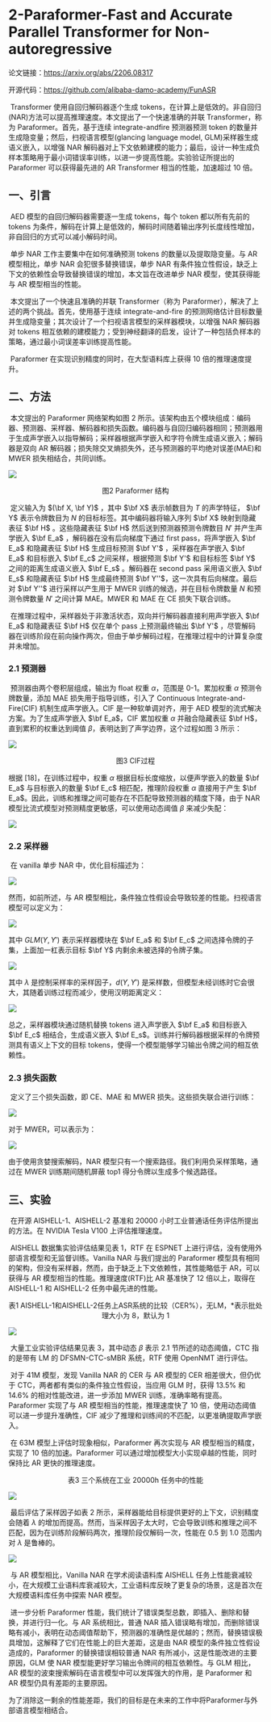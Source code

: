 # 2-Paraformer-Fast and Accurate Parallel Transformer for Non-autoregressive

论文链接：https://arxiv.org/abs/2206.08317

开源代码：https://github.com/alibaba-damo-academy/FunASR

​	Transformer 使用自回归解码器逐个生成 tokens，在计算上是低效的。非自回归(NAR)方法可以提高推理速度。本文提出了一个快速准确的并联 Transformer，称为 Paraformer。首先，基于连续 integrate-andfire 预测器预测 token 的数量并生成隐变量；然后，扫视语言模型(glancing language model, GLM)采样器生成语义嵌入，以增强 NAR 解码器对上下文依赖建模的能力；最后，设计一种生成负样本策略用于最小词错误率训练，以进一步提高性能。实验验证所提出的 Paraformer 可以获得最先进的 AR Transformer 相当的性能，加速超过 10 倍。

## 一、引言

​	AED 模型的自回归解码器需要逐一生成 tokens，每个 token 都以所有先前的 tokens 为条件，解码在计算上是低效的，解码时间随着输出序列长度线性增加，非自回归的方式可以减小解码时间。

​	单步 NAR 工作主要集中在如何准确预测 tokens 的数量以及提取隐变量。与 AR 模型相比，单步 NAR 会犯很多替换错误，单步 NAR 有条件独立性假设，缺乏上下文的依赖性会导致替换错误的增加，本文旨在改进单步 NAR 模型，使其获得能与 AR 模型相当的性能。

​	本文提出了一个快速且准确的并联 Transformer（称为 Paraformer），解决了上述的两个挑战。首先，使用基于连续 integrate-and-fire 的预测网络估计目标数量并生成隐变量；其次设计了一个扫视语言模型的采样器模块，以增强 NAR 解码器对 tokens 相互依赖的建模能力；受到神经翻译的启发，设计了一种包括负样本的策略，通过最小词误差率训练提高性能。

​	Paraformer 在实现识别精度的同时，在大型语料库上获得 10 倍的推理速度提升。

## 二、方法

​	本文提出的 Paraformer 网络架构如图 2 所示。该架构由五个模块组成：编码器、预测器、采样器、解码器和损失函数。编码器与自回归编码器相同；预测器用于生成声学嵌入以指导解码；采样器根据声学嵌入和字符令牌生成语义嵌入；解码器是双向 AR 解码器；损失除交叉熵损失外，还与预测器的平均绝对误差(MAE)和 MWER 损失相结合，共同训练。

![](../../../figs.assets/image-20230603153625935.png)

<center>图2 Paraformer 结构</center>

​	定义输入为 $(\bf X, \bf Y)$ ，其中 $\bf X$ 表示帧数目为 $T$ 的声学特征， $\bf Y$ 表示令牌数目为 $N$ 的目标标签。其中编码器将输入序列 $\bf X$ 映射到隐藏表征 $\bf H$ 。这些隐藏表征 $\bf H$ 然后送到预测器预测令牌数目 $N'$ 并产生声学嵌入 $\bf E_a$ ，解码器在没有后向梯度下通过 first pass，将声学嵌入 $\bf E_a$ 和隐藏表征 $\bf H$ 生成目标预测 $\bf Y'$ ，采样器在声学嵌入 $\bf E_a$ 和目标嵌入 $\bf E_c$ 之间采样，根据预测 $\bf Y'$ 和目标标签 $\bf Y$ 之间的距离生成语义嵌入 $\bf E_s$ 。解码器在 second pass 采用语义嵌入 $\bf E_s$ 和隐藏表征 $\bf H$ 生成最终预测 $\bf Y''$，这一次具有后向梯度。最后对 $\bf Y''$ 进行采样以产生用于 MWER 训练的候选，并在目标令牌数量 $N$ 和预测令牌数量 $N'$ 之间计算 MAE。MWER 和 MAE 在 CE 损失下联合训练。

​	在推理过程中，采样器处于非激活状态，双向并行解码器直接利用声学嵌入 $\bf E_a$ 和隐藏表征 $\bf H$ 仅在单个 pass 上预测最终输出 $\bf Y'$ ，尽管解码器在训练阶段在前向操作两次，但由于单步解码过程，在推理过程中的计算复杂度并未增加。

### 2.1 预测器

​	预测器由两个卷积层组成，输出为 float 权重 $\alpha$，范围是 0-1。累加权重 $\alpha$ 预测令牌数量，添加 MAE 损失用于指导训练，引入了 Continuous Integrate-and-Fire(CIF) 机制生成声学嵌入。CIF 是一种软单调对齐，用于 AED 模型的流式解决方案。为了生成声学嵌入 $\bf E_a$，CIF 累加权重 $\alpha$ 并融合隐藏表征 $\bf H$，直到累积的权重达到阈值 $\beta$，表明达到了声学边界，这个过程如图 3 所示：

![](../../../figs.assets/image-20230605114230289.png)

<center>图3 CIF过程</center>

根据 [18]，在训练过程中，权重 $\alpha$ 根据目标长度缩放，以便声学嵌入的数量 $\bf E_a$ 与目标嵌入的数量 $\bf E_c$ 相匹配，推理阶段权重 $\alpha$ 直接用于产生 $\bf E_a$。因此，训练和推理之间可能存在不匹配导致预测器的精度下降，由于 NAR 模型比流式模型对预测精度更敏感，可以使用动态阈值 $\beta$ 来减少失配：

![](../../../figs.assets/image-20230605115416149.png)

### 2.2 采样器

​	在 vanilla 单步 NAR 中，优化目标描述为：

![](../../../figs.assets/image-20230605115557985.png)

然而，如前所述，与 AR 模型相比，条件独立性假设会导致较差的性能。扫视语言模型可以定义为：

![](../../../figs.assets/image-20230605120905184.png)

其中 $GLM(Y,Y')$ 表示采样器模块在 $\bf E_a$ 和 $\bf E_c$ 之间选择令牌的子集，上面加一杠表示目标 $\bf Y$ 内剩余未被选择的令牌子集。

![](../../../figs.assets/image-20230605152113940.png)

其中 $\lambda$ 是控制采样率的采样因子，$d(Y,Y')$ 是采样数，但模型未经训练时它会很大，其随着训练过程而减少，使用汉明距离定义：

![](../../../figs.assets/image-20230605152417188.png)

总之，采样器模块通过随机替换 tokens 进入声学嵌入 $\bf E_a$ 和目标嵌入 $\bf E_c$ 相结合，生成语义嵌入 $\bf E_s$。训练并行解码器根据采样的令牌预测具有语义上下文的目标 tokens，使得一个模型能够学习输出令牌之间的相互依赖性。

### 2.3 损失函数

​	定义了三个损失函数，即 CE、MAE 和 MWER 损失。这些损失联合进行训练：

![](../../../figs.assets/image-20230605153019300.png)

对于 MWER，可以表示为：

![](../../../figs.assets/image-20230605153120772.png)

由于使用贪婪搜索解码，NAR 模型只有一个搜索路径。我们利用负采样策略，通过在 MWER 训练期间随机屏蔽 top1 得分令牌以生成多个候选路径。

## 三、实验

​	在开源 AISHELL-1、AISHELL-2 基准和 20000 小时工业普通话任务评估所提出的方法。在 NVIDIA Tesla V100 上评估推理速度。

​	AISHELL 数据集实验评估结果见表 1，RTF 在 ESPNET 上进行评估，没有使用外部语言模型和无监督训练。Vanilla NAR 与我们提出的 Paraformer 模型具有相同的架构，但没有采样器，然而，由于缺乏上下文依赖性，其性能略低于 AR，可以获得与 AR 模型相当的性能。推理速度(RTF)比 AR 基准快了 12 倍以上，取得在 AISHELL-1 和 AISHELL-2 任务中最先进的性能。

<center>表1 AISHELL-1和AISHELL-2任务上ASR系统的比较（CER%），无LM，*表示批处理大小为 8，默认为 1</center>

![](../../../figs.assets/image-20230606102507960.png)

​	大量工业实验评估结果见表 3，其中动态 $\beta$ 表示 2.1 节所述的动态阈值，CTC 指的是带有 LM 的 DFSMN-CTC-sMBR 系统，RTF 使用 OpenNMT 进行评估。

​	对于 41M 模型，发现 Vanilla NAR 的 CER 与 AR 模型的 CER 相差很大，但仍优于 CTC，两者都有类似的条件独立性假设，当应用 GLM 时，获得 13.5% 和 14.6% 的相对性能改进，进一步添加 MWER 训练，准确率略有提高。Paraformer 实现了与 AR 模型相当的性能，推理速度快了 10 倍，使用动态阈值可以进一步提升准确性，CIF 减少了推理和训练间的不匹配，以更准确提取声学嵌入。

​	在 63M 模型上评估时现象相似，Paraformer 再次实现与 AR 模型相当的精度，实现了 10 倍的加速。Paraformer 可以通过增加模型大小实现卓越的性能，同时保持比 AR 更快的推理速度。

<center>表3 三个系统在工业 20000h 任务中的性能</center>

![](../../../figs.assets/image-20230606105351891.png)

​	最后评估了采样因子如表 2 所示，采样器能给目标提供更好的上下文，识别精度会随着 $\lambda$ 的增加而提高。然而，当采样因子太大时，它会导致训练和推理之间不匹配，因为在训练阶段解码两次，推理阶段仅解码一次，性能在 0.5 到 1.0 范围内对 $\lambda$ 是鲁棒的。

![](../../../figs.assets/image-20230606110719649.png)

​	与 AR 模型相比，Vanilla NAR 在学术阅读语料库 AISHELL 任务上性能衰减较小，在大规模工业语料库衰减较大，工业语料库反映了更复杂的场景，这是首次在大规模语料库任务中探索 NAR 模型。

​	进一步分析 Paraformer 性能，我们统计了错误类型总数，即插入、删除和替换，并进行归一化。与 AR 系统相比，普通 NAR 插入错误略有增加，而删除错误略有减小，表明在动态阈值帮助下，预测器的准确性是优越的；然而，替换错误极具增加，这解释了它们在性能上的巨大差距，这是由 NAR 模型的条件独立性假设造成的，Paraformer 的替换错误相较普通 NAR 有所减小，这是性能改进的主要原因，GLM 使 NAR 模型能更好学习输出令牌间的相互依赖性。与 GLM 相比，AR 模型的波束搜索解码在语言模型中可以发挥强大的作用，是 Paraformer 和 AR 模型仍具有差距的主要原因。

​	为了消除这一剩余的性能差距，我们的目标是在未来的工作中将Paraformer与外部语言模型相结合。